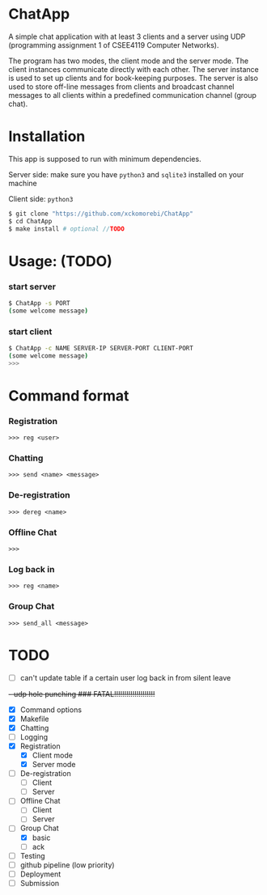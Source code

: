 ChatApp
===

A simple chat application with at least 3 clients and a server using UDP (programming assignment 1 of CSEE4119 Computer Networks).

The program has two modes, the client mode and the server mode. The client instances communicate directly with each other. The server instance is used to set up clients and for book-keeping purposes.  The server is also used to store off-line messages  from clients and broadcast channel messages to all clients within a predefined communication channel (group chat).

Installation
===
This app is supposed to run with minimum dependencies.

Server side: make sure you have `python3` and `sqlite3` installed on your machine

Client side: `python3`

```bash
$ git clone "https://github.com/xckomorebi/ChatApp"
$ cd ChatApp
$ make install # optional //TODO
```

Usage: (TODO)
===
### start server
```bash
$ ChatApp -s PORT
(some welcome message)
```

### start client
```bash
$ ChatApp -c NAME SERVER-IP SERVER-PORT CLIENT-PORT
(some welcome message)
>>>
```

Command format
===
### Registration
```
>>> reg <user>
```

### Chatting
```
>>> send <name> <message>
```

### De-registration
```
>>> dereg <name>
```
### Offline Chat
```
>>>
```

### Log back in
```
>>> reg <name>
```

### Group Chat
```
>>> send_all <message>
```


TODO
===

- [ ] can't update table if a certain user log back in from silent leave

~~- udp hole punching ### FATAL!!!!!!!!!!!!!!!!!!!!~~

- [x] Command options
- [x] Makefile
- [x] Chatting
- [ ] Logging
- [x] Registration
  - [x] Client mode
  - [x] Server mode
- [ ] De-registration
  - [ ] Client
  - [ ] Server
- [ ] Offline Chat
  - [ ] Client
  - [ ] Server
- [ ] Group Chat
  - [x] basic
  - [ ] ack
- [ ] Testing
- [ ] github pipeline (low priority)
- [ ] Deployment
- [ ] Submission